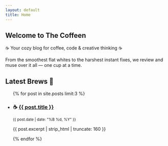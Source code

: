 ```yaml
---
layout: default
title: Home
---
```


<section class="hero">
  <div class="container">
    <h1>Welcome to The Coffeen</h1>
    <p class="tagline">☕ Your cozy blog for coffee, code & creative thinking ☕</p>
    <p class="intro">
      From the smoothest flat whites to the harshest instant fixes, we review and muse over it all — one cup at a time.
    </p>
  </div>
</section>

<section class="latest-posts">
  <div class="container">
    <h2>Latest Brews <span class="bean-icon">🌱</span></h2>
    <ul class="post-list">
      {% for post in site.posts limit:3 %}
        <li class="post-item">
          <h3>☕ <a href="{{ post.url | relative_url }}">{{ post.title }}</a></h3>
          <small>{{ post.date | date: "%B %d, %Y" }}</small>
          <p>{{ post.excerpt | strip_html | truncate: 160 }}</p>
        </li>
      {% endfor %}
    </ul>
  </div>
</section>
